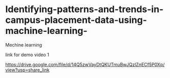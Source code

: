 # Identifying-patterns-and-trends-in-campus-placement-data-using-machine-learning-
Mechine learning 

link for demo video 1


https://drive.google.com/file/d/14Q5zwVayDtQKUTmuBwJQzlZnECf5P0Xp/view?usp=share_link

